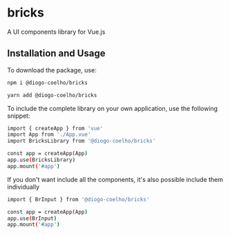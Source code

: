 # bricks
A UI components library for Vue.js

## Installation and Usage

To download the package, use:

``` bash
npm i @diogo-coelho/bricks

yarn add @diogo-coelho/bricks
```

To include the complete library on your own application, use the following snippet:

``` bash
import { createApp } from 'vue'
import App from './App.vue'
import BricksLibrary from '@diogo-coelho/bricks'

const app = createApp(App)
app.use(BricksLibrary)
app.mount('#app')
```

If you don't want include all the components, it's also possible include them individually 
``` bash
import { BrInput } from '@diogo-coelho/bricks'

const app = createApp(App)
app.use(BrInput)
app.mount('#app')
```